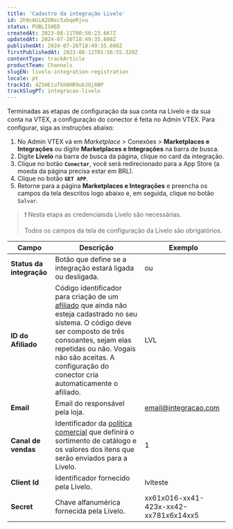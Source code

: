 ```yaml
---
title: 'Cadastro da integração Livelo'
id: 2h9cAUiAZONxc5xbqeRjvu
status: PUBLISHED
createdAt: 2023-08-11T00:50:23.667Z
updatedAt: 2024-07-26T18:49:35.608Z
publishedAt: 2024-07-26T18:49:35.608Z
firstPublishedAt: 2023-08-11T01:56:55.329Z
contentType: trackArticle
productTeam: Channels
slugEN: livelo-integration-registration
locale: pt
trackId: 4ZSHEiuTkh8HR9ubJQj8BP
trackSlugPT: integracao-livelo
---
```


Terminadas as etapas de conﬁguração da sua conta na Livelo e da sua conta na VTEX, a conﬁguração do conector é feita no Admin VTEX. Para conﬁgurar, siga as instruções abaixo:  

1. No Admin VTEX vá em *Marketplace* > Conexões > **Marketplaces e** **Integrações** ou digite **Marketplaces e Integrações** na barra de busca.  
2. Digite **Livelo** na barra de busca da página, clique no card da integração.
3. Clique no botão **`Conectar`**, você será redirecionado para a App Store (a moeda da página precisa estar em BRL).  
4. Clique no botão **`GET APP`**.
5. Retorne para a página **Marketplaces e Integrações** e preencha os campos da tela descritos logo abaixo e, em seguida, clique no botão `Salvar`.  

>❗ Nesta etapa as credenciaisda Livelo são necessárias. 
>
> Todos os campos da tela de configuração da Livelo são obrigatórios.</br>  

| **Campo** | **Descrição** | **Exemplo** |
|---|---|---|
| **Status da integração** | Botão que define se a integração estará ligada ou desligada. | <i class="fas fa-toggle-on"></i>  ou <i class="fas fa-toggle-off"></i> |
| **ID do Afiliado** | Código identificador para criação de um [afiliado](https://help.vtex.com/pt/tutorial/o-que-e-afiliado) que ainda não esteja cadastrado no seu sistema. O código deve ser composto de três consoantes, sejam elas repetidas ou não. Vogais não são aceitas.  A configuração do conector cria automaticamente o afiliado. | LVL |
| **Email** | Email do responsável pela loja. | email@integracao.com |
| **Canal de vendas** | Identificador da [política comercial](https://help.vtex.com/pt/tutorial/configuring-a-marketplace-trade-policy--tutorials_404) que definirá o sortimento de catálogo e os valores dos itens que serão enviados para a Livelo. | 1 |
| **Client Id** | Identificador fornecido pela Livelo. | lvlteste |
| **Secret** | Chave alfanumérica  fornecida pela Livelo. | xx61x016-xx41-423x-xx42-xx781x6x14xx5 |

